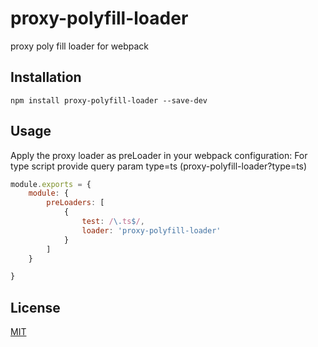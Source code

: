# proxy-polyfill-loader
proxy poly fill loader for webpack


## Installation

``` shell
npm install proxy-polyfill-loader --save-dev
```

## Usage

Apply the proxy loader as preLoader in your webpack configuration:
For type script provide query param type=ts (proxy-polyfill-loader?type=ts)

``` javascript
module.exports = {
    module: {
        preLoaders: [
            {
                test: /\.ts$/,
                loader: 'proxy-polyfill-loader'
            }
        ]
    }

}
```

## License

[MIT](http://www.opensource.org/licenses/mit-license.php)



